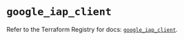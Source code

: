 # `google_iap_client`

Refer to the Terraform Registry for docs: [`google_iap_client`](https://registry.terraform.io/providers/hashicorp/google/6.31.0/docs/resources/iap_client).
